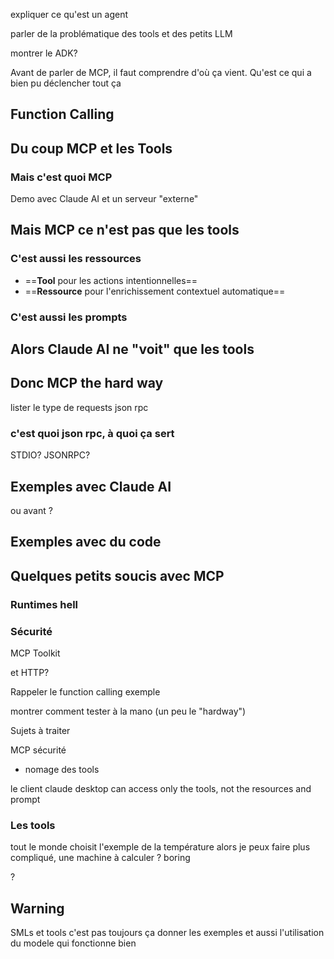 

expliquer ce qu'est un agent

parler de la problématique des tools et des petits LLM

montrer le ADK?


Avant de parler de MCP, il faut comprendre d'où ça vient.
Qu'est ce qui a bien pu déclencher tout ça

## Function Calling


## Du coup MCP  et les Tools
### Mais c'est quoi MCP

Demo avec Claude AI et un serveur "externe"


## Mais MCP ce n'est pas que les tools


### C'est aussi les ressources
- ==**Tool** pour les actions intentionnelles==
- ==**Ressource** pour l'enrichissement contextuel automatique==

### C'est aussi les prompts


## Alors Claude AI ne "voit" que les tools


## Donc MCP the hard way
lister le type de requests json rpc

### c'est quoi json rpc, à quoi ça sert

STDIO?
JSONRPC?

## Exemples avec Claude AI
ou avant ?

## Exemples avec du code



## Quelques petits soucis avec MCP

### Runtimes hell


### Sécurité

MCP Toolkit

et HTTP?




Rappeler le function calling
exemple


montrer comment tester à la mano (un peu le "hardway")




Sujets à traiter

MCP sécurité



- nomage des tools

le client claude desktop can access only the tools, not the resources and prompt



### Les tools
tout le monde choisit l'exemple de la température
alors je peux faire plus compliqué, une machine à calculer ? boring

?

## Warning
SMLs et tools c'est pas toujours ça
donner les exemples et aussi l'utilisation du modele qui fonctionne bien

